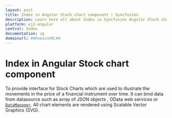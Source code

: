 ```yaml
---
layout: post
title: Index in Angular Stock chart component | Syncfusion
description: Learn here all about Index in Syncfusion Angular Stock chart component of Syncfusion Essential JS 2 and more.
platform: ej2-angular
control: Index 
documentation: ug
domainurl: ##DomainURL##
---
```


# Index in Angular Stock chart component

To provide interface for Stock Charts which are used to illustrate the movements in the price of a financial instrument over time.
It can bind data from  datasource such as array of JSON objects , OData web services or
[`DataManager`](http://ej2.syncfusion.com/documentation/data/api-dataManager.html). All chart elements are
rendered using Scalable Vector Graphics (SVG).
